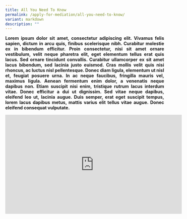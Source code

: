 ```yaml
---
title: All You Need To Know
permalink: /apply-for-mediation/all-you-need-to-know/
variant: markdown
description: ""
---
```

<p style="text-align: justify"><b>Lorem ipsum dolor sit amet, consectetur adipiscing elit. Vivamus felis sapien, dictum in arcu quis, finibus scelerisque nibh. Curabitur molestie ex in bibendum efficitur. Proin consectetur, nisi sit amet ornare vestibulum, velit neque pharetra elit, eget elementum tellus erat quis lacus. Sed ornare tincidunt convallis. Curabitur ullamcorper ex sit amet lacus bibendum, sed lacinia justo euismod. Cras mollis velit quis nisi rhoncus, ac luctus nisl pellentesque. Donec diam ligula, elementum ut nisl et, feugiat posuere urna. In ac neque faucibus, fringilla mauris vel, maximus ligula. Aenean fermentum enim dolor, a venenatis neque dapibus non. Etiam suscipit nisi enim, tristique rutrum lacus interdum vitae. Donec efficitur a dui ut dignissim. Sed vitae neque dapibus, eleifend leo ut, lacinia augue. Duis semper, erat eget suscipit tempus, lorem lacus dapibus metus, mattis varius elit tellus vitae augue. Donec eleifend consequat vulputate.</b></p>

<div class="bp-youtube" style="text-align: justify">
  <iframe width="560" height="315" src="https://www.youtube.com/embed/2K9yrnyQDp4?rel=0" frameborder="0" allow="accelerometer; autoplay; encrypted-media; gyroscope; picture-in-picture" title="CMC New Logo" alt="CMC New Logo" allowfullscreen=""></iframe>
</div>